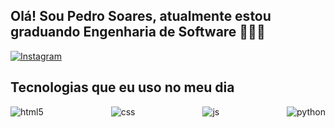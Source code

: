 ## Olá! Sou Pedro Soares, atualmente estou graduando Engenharia de Software 👨🏻‍💻
[![Instagram](https://img.shields.io/badge/Instagram-E4405F?style=for-the-badge&logo=instagram&logoColor=white)](https://instagram.com/pedrosoarescode)


## Tecnologias que eu uso no meu dia

<div style="display: flex; justify-content: space-between;">
  <img alt="html5" src="https://img.shields.io/badge/HTML5-E34F26?style=for-the-badge&logo=html5&logoColor=white" />
  
  <img alt="css" src="https://img.shields.io/badge/CSS3-1572B6?style=for-the-badge&logo=css3&logoColor=white" />
  
  <img alt="js" src="https://img.shields.io/badge/JavaScript-F7DF1E?style=for-the-badge&logo=javascript&logoColor=black" />

  <img alt="python" src="https://img.shields.io/badge/Python-3776AB?style=for-the-badge&logo=python&logoColor=white" />
</div>


